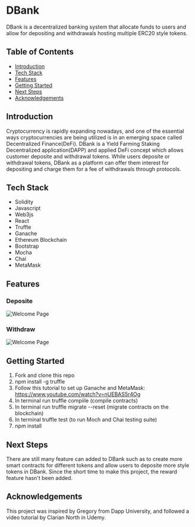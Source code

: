 # **DBank**
DBank is a decentralized banking system that allocate funds to users and allow for depositing and withdrawals hosting multiple ERC20 style tokens.

## Table of Contents
- [Introduction](#introduction)
- [Tech Stack](#tech-stack)
- [Features](#features)
- [Getting Started](#getting-started)
- [Next Steps](#next-steps)
- [Acknowledgements](#acknowledgements)

## Introduction
Cryptocurrency is rapidly expanding nowadays, and one of the essential ways cryptocurrencies are being utilized is in an emerging space called Decentralized Finance(DeFi). DBank is a Yield Farming Staking Decentralized application(DAPP) and applied DeFi concept which allows customer deposite and withdrawal tokens. While users deposite or withdrawal tokens, DBank as a platform can offer them interest for depositing and charge them for a fee of withdrawals through protocols.

## Tech Stack
- Solidity
- Javascript
- Web3js
- React
- Truffle
- Ganache
- Ethereum Blockchain
- Bootstrap
- Mocha
- Chai
- MetaMask

## Features

### Deposite
![Welcome Page](https://media.giphy.com/media/fdE2bIVqGQKYRFkam4/giphy.gif)

### Withdraw
![Welcome Page](https://media.giphy.com/media/fdE2bIVqGQKYRFkam4/giphy.gif)

## Getting Started
1. Fork and clone this repo
2. npm install -g truffle
3. Follow this tutorial to set up Ganache and MetaMask: https://www.youtube.com/watch?v=nUEBAS5r4Og
4. In terminal run truffle compiile (compile contracts)
5. In terminal run truffle migrate --reset (migrate contracts on the blockchain)
6. In terminal truffle test (to run Moch and Chai testing suite)
7. npm install

## Next Steps
There are still many feature can added to DBank such as to create more smart contracts for different tokens and allow users to deposite more style tokens in DBank. Since the short time to make this project, the reward feature hasn't been added. 

## Acknowledgements
This project was inspired by Gregory from Dapp University, and followed a video tutorial by Clarian North in Udemy.
